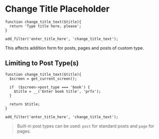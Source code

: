 # Change Title Placeholder

```
function change_title_text($title){
  return 'Type title here, please';
}
   
add_filter('enter_title_here', 'change_title_text');
```

This affects addition form for posts, pages and posts of custom type.

## Limiting to Post Type(s)

```
function change_title_text($title){
  $screen = get_current_screen();

  if  ($screen->post_type === 'book') {
    $title = __('Enter book title', 'prfx');
  }

  return $title;
}
   
add_filter('enter_title_here', 'change_title_text');
```

> Built-in post types can be used: `post` for standard posts and `page` for pages.